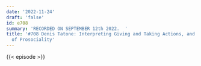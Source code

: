 ```yaml
---
date: '2022-11-24'
draft: 'false'
id: e708
summary: 'RECORDED ON SEPTEMBER 12th 2022.  '
title: '#708 Denis Tatone: Interpreting Giving and Taking Actions, and the Development
  of Prosociality'
---
```

{{< episode >}}
